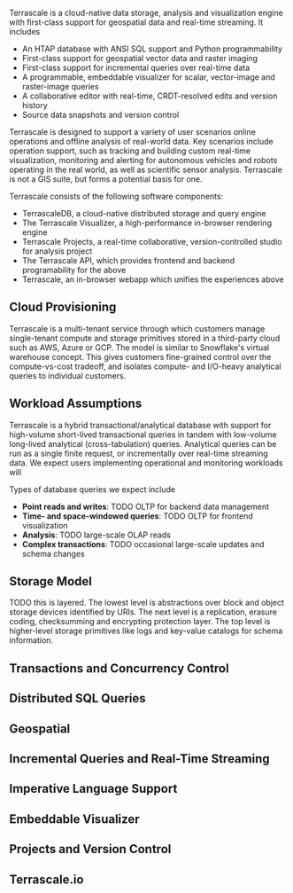 Terrascale is a cloud-native data storage, analysis and visualization engine with first-class support for geospatial data and real-time streaming. It includes

* An HTAP database with ANSI SQL support and Python programmability
* First-class support for geospatial vector data and raster imaging
* First-class support for incremental queries over real-time data
* A programmable, embeddable visualizer for scalar, vector-image and raster-image queries
* A collaborative editor with real-time, CRDT-resolved edits and version history
* Source data snapshots and version control

Terrascale is designed to support a variety of user scenarios online operations and offline analysis of real-world data. Key scenarios include operation support, such as tracking and building custom real-time visualization, monitoring and alerting for autonomous vehicles and robots operating in the real world, as well as scientific sensor analysis. Terrascale is not a GIS suite, but forms a potential basis for one.

Terrascale consists of the following software components:

* TerrascaleDB, a cloud-native distributed storage and query engine
* The Terrascale Visualizer, a high-performance in-browser rendering engine
* Terrascale Projects, a real-time collaborative, version-controlled studio for analysis project
* The Terrascale API, which provides frontend and backend programability for the above
* Terrascale, an in-browser webapp which unifies the experiences above

## Cloud Provisioning

Terrascale is a multi-tenant service through which customers manage single-tenant compute and storage primitives stored in a third-party cloud such as AWS, Azure or GCP. The model is similar to Snowflake's virtual warehouse concept. This gives customers fine-grained control over the compute-vs-cost tradeoff, and isolates compute- and I/O-heavy analytical queries to individual customers.

## Workload Assumptions

Terrascale is a hybrid transactional/analytical database with support for high-volume short-lived transactional queries in tandem with low-volume long-lived analytical (cross-tabulation) queries. Analytical queries can be run as a single finite request, or incrementally over real-time streaming data. We expect users implementing operational and monitoring workloads will 

Types of database queries we expect include

* **Point reads and writes**: TODO OLTP for backend data management
* **Time- and space-windowed queries**: TODO OLTP for frontend visualization
* **Analysis**: TODO large-scale OLAP reads
* **Complex transactions**: TODO occasional large-scale updates and schema changes

## Storage Model

TODO this is layered. The lowest level is abstractions over block and object storage devices identified by URIs. The next level is a replication, erasure coding, checksumming and encrypting protection layer. The top level is higher-level storage primitives like logs and key-value catalogs for schema information.

## Transactions and Concurrency Control

## Distributed SQL Queries

## Geospatial

## Incremental Queries and Real-Time Streaming

## Imperative Language Support

## Embeddable Visualizer

## Projects and Version Control

## Terrascale.io




